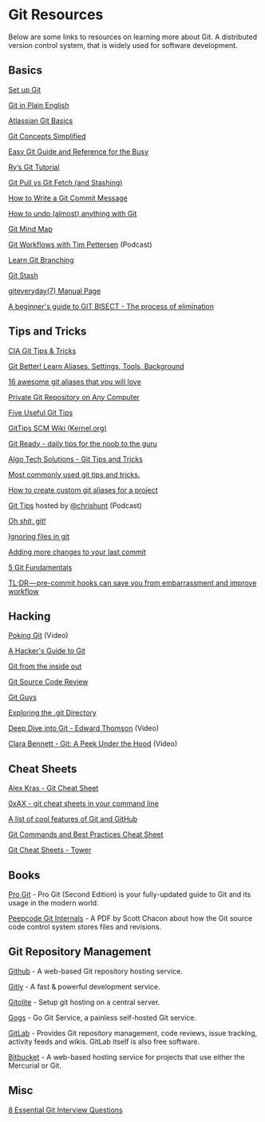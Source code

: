 # Git Resources

Below are some links to resources on learning more about Git. A distributed version control system, that is widely used for software development.

## Basics

[Set up Git](https://help.github.com/articles/set-up-git)

[Git in Plain English](https://red-badger.com/blog/2016/11/29/gitgithub-in-plain-english)

[Atlassian Git Basics](https://www.atlassian.com/git/tutorials)

[Git Concepts Simplified](http://gitolite.com/gcs.html#(1))

[Easy Git Guide and Reference for the Busy](http://sentheon.com/blog/easy-git-guide-and-reference-for-the-busy.html)

[Ry’s Git Tutorial](http://rypress.com/tutorials/git/index)

[Git Pull vs Git Fetch (and Stashing)](http://codeahoy.com/2016/04/18/10-git-pull-vs-git-fetch-(and-stashing))

[How to Write a Git Commit Message](http://chris.beams.io/posts/git-commit/)

[How to undo (almost) anything with Git](https://github.com/blog/2019-how-to-undo-almost-anything-with-git)

[Git Mind Map](http://www.alexkras.com/git-mind-map/)

[Git Workflows with Tim Pettersen](http://softwareengineeringdaily.com/2016/04/06/git-workflows-tim-pettersen/) (Podcast)

[Learn Git Branching](http://learngitbranching.js.org/)

[Git Stash](https://www.atlassian.com/git/tutorials/git-stash)

[giteveryday(7) Manual Page](https://www.kernel.org/pub/software/scm/git/docs/giteveryday.html)

[A beginner's guide to GIT BISECT - The process of elimination](http://www.metaltoad.com/blog/beginners-guide-git-bisect-process-elimination)

## Tips and Tricks

[CIA Git Tips & Tricks](https://wikileaks.org/ciav7p1/cms/page_1179773.html)

[Git Better! Learn Aliases, Settings, Tools, Background](https://medium.com/sitepoint/git-better-learn-aliases-settings-tools-background-bc5966b7fc5e#.6hyxcjfiy)

[16 awesome git aliases that you will love](http://codersopinion.com/blog/16-awesome-git-aliases-that-you-will-love/)

[Private Git Repository on Any Computer](https://www.alexkras.com/private-git-repository-on-any-computer/)

[Five Useful Git Tips](http://adit.io/posts/2013-08-16-five-useful-git-tips.html)

[GitTips SCM Wiki (Kernel.org)](https://git.wiki.kernel.org/index.php/GitTips)

[Git Ready - daily tips for the noob to the guru](http://gitready.com/)

[Algo Tech Solutions - Git Tips and Tricks](https://www.algotech.solutions/blog/engineering/git-tips-tricks/)

[Most commonly used git tips and tricks.](https://github.com/git-tips/tips)

[How to create custom git aliases for a project](http://www.pix-art.be/post/how-to-create-custom-git-aliases-for-a-project)

[Git Tips](https://www.briefs.fm/git-tips) hosted by [@chrishunt](https://twitter.com/chrishunt) (Podcast)

[Oh shit, git!](http://ohshitgit.com/)

[Ignoring files in git](https://www.atlassian.com/git/tutorials/gitignore/)

[Adding more changes to your last commit](https://blog.codeminer42.com/git-basics-adding-more-changes-to-your-last-commit-1629344cb9a8?gi=555388bde5d4#.y9m38vig9)

[5 Git Fundamentals](https://hackernoon.com/5-git-fundamentals-ded819a34cfe)

[TL;DR — pre-commit hooks can save you from embarrassment and improve workflow](https://gab41.lab41.org/tldr-pre-commit-hooks-can-save-you-from-embarrassment-and-improve-workflow-739730278b76#.e6z1wxwdg)

## Hacking

[Poking Git](https://www.youtube.com/watch?v=uV7R7HcgjZ4) (Video)

[A Hacker's Guide to Git](http://wildlyinaccurate.com/a-hackers-guide-to-git/)

[Git from the inside out](https://codewords.recurse.com/issues/two/git-from-the-inside-out)

[Git Source Code Review](http://fabiensanglard.net/git_code_review/diff.php)

[Git Guys](https://github.com/tiimgreen/github-cheat-sheet#git)

[Exploring the .git Directory](https://medium.freecodecamp.com/understanding-git-for-real-by-exploring-the-git-directory-1e079c15b807#.953pebcja)

[Deep Dive into Git - Edward Thomson](https://www.youtube.com/watch?v=dBSHLb1B8sw) (Video)

[Clara Bennett - Git: A Peek Under the Hood](https://www.youtube.com/watch?v=zZ2hG6PMjk8) (Video)

## Cheat Sheets 

[Alex Kras - Git Cheat Sheet](https://gist.github.com/akras14/3d242d80af8388ebca60)

[0xAX - git cheat sheets in your command line](https://github.com/0xAX/git-cheat)

[A list of cool features of Git and GitHub](https://github.com/tiimgreen/github-cheat-sheet#git)

[Git Commands and Best Practices Cheat Sheet](http://zeroturnaround.com/rebellabs/git-commands-and-best-practices-cheat-sheet/)

[Git Cheat Sheets - Tower](https://www.git-tower.com/blog/git-cheat-sheet/)

## Books

[Pro Git](http://git-scm.com/book) - Pro Git (Second Edition) is your fully-updated guide to Git and its usage in the modern world. 

[Peepcode Git Internals](https://github.com/pluralsight/git-internals-pdf/releases) - A PDF by Scott Chacon about how the Git source code control system stores files and revisions.

## Git Repository Management

[Github](https://github.com) - A web-based Git repository hosting service.

[Gitly](https://gitly.io) - A fast & powerful development service.

[Gitolite](http://gitolite.com/gitolite/) - Setup git hosting on a central server.

[Gogs](https://gogs.io/) - Go Git Service, a painless self-hosted Git service.

[GitLab](https://gitlab.com/) - Provides Git repository management, code reviews, issue tracking, activity feeds and wikis. GitLab itself is also free software.

[Bitbucket](https://bitbucket.org/) - A web-based hosting service for projects that use either the Mercurial or Git.

## Misc

[8 Essential Git Interview Questions](http://www.toptal.com/git/interview-questions)
